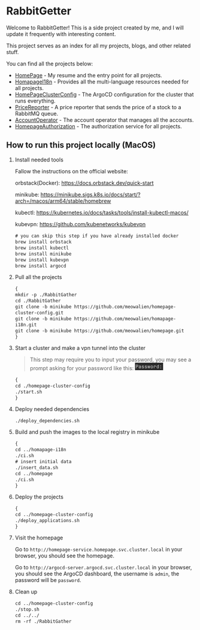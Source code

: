 # RabbitGetter

Welcome to RabbitGetter! This is a side project created by me, and I will update it frequently with interesting content.

This project serves as an index for all my projects, blogs, and other related stuff.

You can find all the projects below:

- [HomePage](https://github.com/meowalien/homepage) - My resume and the entry point for all projects.
- [HomapageI18n](https://github.com/meowalien/homapage-i18n) - Provides all the multi-language resources needed for all
  projects.
- [HomePageClusterConfig](https://github.com/meowalien/homepage-cluster-config) - The ArgoCD configuration for the
  cluster that runs everything.
- [PriceReporter](https://github.com/meowalien/price-reporter) - A price reporter that sends the price of a stock to a
  RabbitMQ queue.
- [AccountOperator](https://github.com/meowalien/account-operator) - The account operator that manages all the accounts.
- [HomepageAuthorization](https://github.com/meowalien/homepage-authorization) - The authorization service for all
  projects.

## How to run this project locally (MacOS)

1. Install needed tools

   Fallow the instructions on the official website:

   orbstack(Docker): https://docs.orbstack.dev/quick-start

   minikube: https://minikube.sigs.k8s.io/docs/start/?arch=/macos/arm64/stable/homebrew

   kubectl: https://kubernetes.io/docs/tasks/tools/install-kubectl-macos/
   
   kubevpn: https://github.com/kubenetworks/kubevpn
    ```shell
    # you can skip this step if you have already installed docker
    brew install orbstack
    brew install kubectl
    brew install minikube
    brew install kubevpn
    brew install argocd
    ```
2. Pull all the projects
    ```shell
   {
    mkdir -p ./RabbitGather
    cd ./RabbitGather
    git clone -b minikube https://github.com/meowalien/homepage-cluster-config.git
    git clone -b minikube https://github.com/meowalien/homapage-i18n.git
    git clone -b minikube https://github.com/meowalien/homepage.git
   }
    ```
3. Start a cluster and make a vpn tunnel into the cluster
    >This step may require you to input your password, you may see a prompt asking for your password like this:
    ![img.png](img.png)
    ```shell
    {
    cd ./homepage-cluster-config
    ./start.sh
    }
    ```
4. Deploy needed dependencies
    ```shell
    ./deploy_dependencies.sh
    ```
5. Build and push the images to the local registry in minikube
    ```shell
    {
    cd ../homapage-i18n
    ./ci.sh
    # insert initial data
    ./insert_data.sh
    cd ../homepage
   ./ci.sh
   }
    ```
6. Deploy the projects
    ```shell
    {
    cd ../homepage-cluster-config
    ./deploy_applications.sh
    }
    ```
7. Visit the homepage
    
    Go to `http://homepage-service.homepage.svc.cluster.local` in your browser, you should see the homepage.
    
    Go to `http://argocd-server.argocd.svc.cluster.local` in your browser, you should see the ArgoCD dashboard, the username is `admin`, the password will be `password`.
8. Clean up
    ```shell
    cd ../homepage-cluster-config
    ./stop.sh
    cd ../../
    rm -rf ./RabbitGather
    ```

